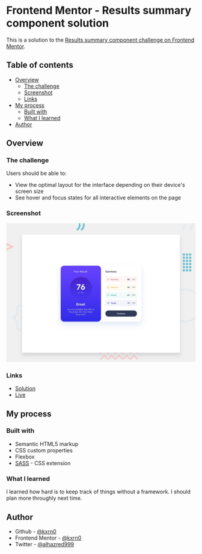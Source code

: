 # Frontend Mentor - Results summary component solution

This is a solution to the [Results summary component challenge on Frontend Mentor](https://www.frontendmentor.io/challenges/results-summary-component-CE_K6s0maV).

## Table of contents

- [Overview](#overview)
  - [The challenge](#the-challenge)
  - [Screenshot](#screenshot)
  - [Links](#links)
- [My process](#my-process)
  - [Built with](#built-with)
  - [What I learned](#what-i-learned)
- [Author](#author)

## Overview

### The challenge

Users should be able to:

- View the optimal layout for the interface depending on their device's screen size
- See hover and focus states for all interactive elements on the page

### Screenshot

![](./shot.jpg)

### Links

- [Solution](https://github.com/kxrn0/fem_results_summary_component/)
- [Live](https://kxrn0.github.io/fem_results_summary_component/)

## My process

### Built with

- Semantic HTML5 markup
- CSS custom properties
- Flexbox
- [SASS](https://sass-lang.com/) - CSS extension

### What I learned

I learned how hard is to keep track of things without a framework. I should plan more throughly next time.

## Author

- Github - [@kxrn0](https://github.com/kxrn0)
- Frontend Mentor - [@kxrn0](https://www.frontendmentor.io/profile/kxrn0)
- Twitter - [@alhazred999](https://www.twitter.com/alhazred999)
